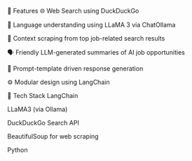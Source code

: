 🚀 Features
🌐 Web Search using DuckDuckGo

🧠 Language understanding using LLaMA 3 via ChatOllama

🧾 Context scraping from top job-related search results

🗣️ Friendly LLM-generated summaries of AI job opportunities

📎 Prompt-template driven response generation

⚙️ Modular design using LangChain

🧱 Tech Stack
LangChain

LLaMA3 (via Ollama)

DuckDuckGo Search API

BeautifulSoup for web scraping

Python
